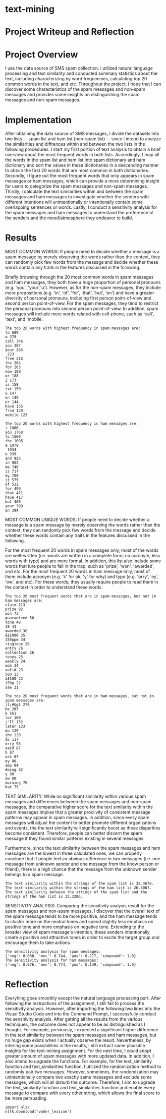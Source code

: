 # text-mining

# Project Writeup and Reflection

# Project Overview
I use the data source of SMS spam collection. I utilized natural language processing and text similarity and conducted summary statistics about the text, including characterizing by word frequencies, calculating top 20 common words in the text, and etc. Throughout the project, I hope that I can discover some characteristics of the spam messages and non-spam messages and provides some insights on distinguishing the spam messages and non-spam messages.

# Implementation
After obtaining the data source of SMS messages, I divide the datasets into two lists -- spam list and ham list (non-spam list) -- since I intend to analyze the similarities and diffrences within and between the two lists in the following procedures. I start my first portion of text analysis to obtain a brief overview about the most frequent words in both lists. Accordingly, I map all the words in the spam list and ham list into spam dictionary and ham dictionary and sort the values in these dictionaries in a descending manner to obtain the first 20 words that are most common in both dictionaries. Secondly, I figure out the most frequent words that only appears in spam messages or ham messages, which can provide a more determining insight for users to categorize the spam messages and non-spam messages. Thirdly, I calculate the text similarities within and between the spam messages and ham messages to investigate whether the senders with different intentions will unintentionally or intentionally contain some overlapping sentences or words. Lastly, I conduct a sensitivity analysis for the spam messages and ham messages to understand the preference of the senders and the mood/atmosphere they endeavor to build. 

# Results
MOST COMMON WORDS: If people need to decide whether a message is a spam message by merely observing the words rather than the context, they can randomly pick few words from the message and decide whether these words contain any traits in the features discussed in the following.

Briefly browsing through the 20 most common words in spam messages and ham messages, they both have a huge proportion of personal pronouns (e.g. 'you', 'your','u'). However, as for the non-spam messages, they include more prepositions (e.g. 'in', 'of', 'for', 'that', 'but', 'on') and have a greater diversity of personal pronouns, including first person point-of-view and second person point-of-view. For the spam messages, they tend to restrict the personal pronouns into second person point-of-view. In addition, spam messages will include more words related with cell-phone, such as 'call', 'text', and 'mobile'.
```
The top 20 words with highest frequency in spam messages are:
to 689
a 378
call 346
you 287
your 263
 223
free 216
the 204
for 203
now 189
or 188
2 173
is 158
txt 150
u 147
on 145
ur 144
have 135
from 128
mobile 123
```
```
The top 20 words with highest frequency in ham messages are:
i 1880
you 1768
to 1560
the 1095
a 1079
 1034
u 939
and 826
in 802
me 748
is 717
my 708
it 575
of 522
for 499
that 471
have 417
but 408
your 399
on 394
```

MOST COMMON UNIQUE WORDS: If people need to decide whether a message is a spam message by merely observing the words rather than the context, they can randomly pick few words from the message and decide whether these words contain any traits in the features discussed in the following.

For the most frequent 20 words in spam messages only, most of the words are well-written (i.e. words are written in a complete form; no acronym; less words with typo) and are more formal. In addition, this list also include some words that lure people to fall in the trap, such as 'prize', 'won', 'awarded', and etc. For the most frequent 20 words in ham message only, most of them include acronym (e.g. 'k' for ok, 'y' for why) and typo (e.g. 'orry', 'ey', 'ow', and etc). For these words, they usually require people to read them in the context in order to understand these words. 
```
The top 20 most frequent words that are in spam messages, but not in ham messages are:
claim 113
prize 92
won 73
guaranteed 50
tone 48
18 43
awarded 38
â£1000 35
150ppm 34
ringtone 26
entry 26
collection 26
tones 25
weekly 24
mob 24
valid 23
500 23
â£100 22
150p 22
sae 21
```
```
The top 20 most frequent words that are in ham messages, but not in spam messages are:
lt;#&gt 276
he 207
k 161
lor 160
i'll 152
later 133
da 129
she 120
ã¼ 117
orry 93
said 87
h 87
ask 87
ey 86
amp 84
doing 82
y 80
ow 80
morning 76
hat 75
```

TEXT SIMILARITY:
While no significant similarity within various spam messages and differences between the spam messages and non-spam messages, the comparative higher score for the text similarity within the spam messages implies that a greater proclivity of consistent message patterns may appear in spam messages. In addition, since every spam messages will adjust the content to better promote different organizations and events, the the text similarity will significantly boost as these disparities become consistent. Therefore, people can better discern the spam message if they found similar patterns existing in several messages. 

Furthermore, since the text similarity between the spam messages and ham messages are the lowest in three calculated ones, we can properly conclude that if people feel an obvious difference in two messages (i.e. one message from unknown sender and one message from the know person or friend), there is a high chance that the message from the unknown sender belongs to a spam message. 
```
The text similarity within the strings of the spam list is 32.4678.
The text similarity within the strings of the ham list is 26.5087.
The text similarity between the strings of the spam list and the strings of the ham list is 23.3286.
```

SENSITIVITY ANALYSIS:
Comparing the sensitivity analysis result for the spam messages and non-spam messages, I discover that the overall text of the spam message tends to be more positive, and the ham message tends to cluster more on the neutral tones and spend slightly less emphasis on positive tone and more emphasis on negative tone. Extending to the broader view of spam message's intention, these senders intentionally create a positive and attractive tones in order to excite the target group and encourage them to take actions.
```
The sensitivity analysis for spam messages:
{'neg': 0.038, 'neu': 0.744, 'pos': 0.217, 'compound': 1.0}
The sensitivity analysis for ham messages:
{'neg': 0.076, 'neu': 0.774, 'pos': 0.149, 'compound': 1.0}
```

# Reflection
Everyhing goes smoothly except the natural language processing part. After following the instructions of the assignment, I still fail to process the sensitivity analysis. However, after importing the following two lines into the Visual Studio Code and into the Command Prompt, I successfully conduct the sensitivity analysis. After getting all the results from the various techniques, the outcome does not appear to be as distinguished as I thought. For example, previously, I expected a significant higher difference in the text similarity between the spam messages and ham messages, but no huge gap exists when I actually observe the result. Nevertheless, by infering some possibilities in the results, I still extract some plausible insights for the text-mining assignment. For the next time, I could adopt greater amount of spam messages with more updated data. In addition, I also intend to upgrade the functions. For example, for the text_similarity function and text_similarities function, I utilized the randomization method to randomly pair two messages. However, sometimes, the randomization may unintentionally compare two exactly same messages and exclude some messages, which will all disturb the outcome. Therefore, I aim to upgrade the text_similarity function and text_similarities function and enable every message to compare with every other string, which allows the final score to be more persuading. 
```
import nltk
nltk.download('vader_lexicon')
```